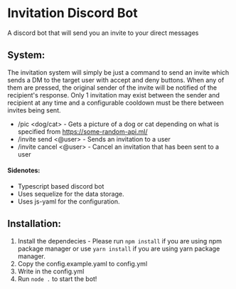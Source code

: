 # Invitation Discord Bot
A discord bot that will send you an invite to your direct messages

## System:
The invitation system will simply be just a command to send an invite which sends a DM to the target user with accept and deny buttons. When any of them are pressed, the original sender of the invite will be notified of the recipient's response. Only 1 invitation may exist between the sender and recipient at any time and a configurable cooldown must be there between invites being sent.

* /pic <dog/cat> - Gets a picture of a dog or cat depending on what is specified from https://some-random-api.ml/
* /invite send <@user> - Sends an invitation to a user
* /invite cancel <@user> - Cancel an invitation that has been sent to a user

#### Sidenotes:
* Typescript based discord bot
* Uses sequelize for the data storage.
* Uses js-yaml for the configuration.

## Installation:
1. Install the dependecies - Please run `npm install` if you are using npm package manager or use `yarn install` if you are using yarn package manager.
2. Copy the config.example.yaml to config.yml
3. Write in the config.yml
4. Run `node .` to start the bot!